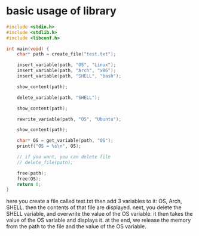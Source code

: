 # basic usage of library

```c
#include <stdio.h>
#include <stdlib.h>
#include <libconf.h>

int main(void) {
	char* path = create_file("test.txt");

	insert_variable(path, "OS", "Linux");
	insert_variable(path, "Arch", "x86");
	insert_variable(path, "SHELL", "bash");

	show_content(path);

	delete_variable(path, "SHELL");

	show_content(path);

	rewrite_variable(path, "OS", "Ubuntu");

	show_content(path);

	char* OS = get_variable(path, "OS");
	printf("OS = %s\n", OS);

	// if you want, you can delete file
	// delete_file(path);

	free(path);
	free(OS);
	return 0;
}
```

here you create a file called test.txt then add 3 variables to it: OS, Arch, SHELL. then the contents of that file are displayed. next, you delete the SHELL variable, and overwrite the value of the OS variable. it then takes the value of the OS variable and displays it. at the end, we release the memory from the path to the file and the value of the OS variable.

<!---
# usage of split category functions
here we have a file with this data(in the same directory as the code file):
```shell
EXTENSIONS=.s:.c:.a:.o:.cpp:.S
```
-->

<!--
and this code:
```c
#include <stdio.h>
#include <stdlib.h>
#include <libconf.h>

int main(void) {
	char* file = "./data.txt";

	int size = 0;	// here through size variable we get the array size
	char** extensions = split_values(file, "EXTENSIONS", &size, ":");
	if(extensions == NULL) { printf("this var doesn't exists"); exit(EXIT_FAILURE); }

	show_split_values(extensions, size);

	char* cpp_extension = get_split_from_values(extensions, size, 4);	// 4 because .cpp have this index
	printf("cpp = %s\n", cpp_extension);

	free_split_values(extensions);
	free(cpp_extension);
	return 0;
}
```

here we take the EXTENSIONS variable from the file and split it's value into tokens separated by the ":" character, and put the size of the returned array into the size variable by passing it's address to the function. then display the contents of the array with tokens. we then take a single token from the array at a certain index (in this case, .cpp has index 4), and return it from the function, which we then output. At the end we release the array with tokens and the token from memory.
-->

